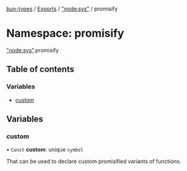 [bun-types](https://github.com/oven-sh/bun-types/blob/master/api-docs/README.md) / [Exports](https://github.com/oven-sh/bun-types/blob/master/api-docs/modules.md) / ["node:sys"](https://github.com/oven-sh/bun-types/blob/master/api-docs/modules/node_sys_.md) / promisify

# Namespace: promisify

["node:sys"](https://github.com/oven-sh/bun-types/blob/master/api-docs/modules/node_sys_.md).promisify

## Table of contents

### Variables

- [custom](https://github.com/oven-sh/bun-types/blob/master/api-docs/modules/node_sys_.promisify.md#custom)

## Variables

### custom

• `Const` **custom**: unique `symbol`

That can be used to declare custom promisified variants of functions.
